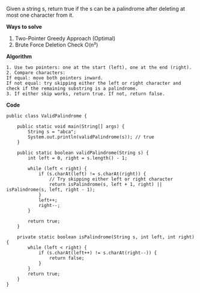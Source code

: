 Given a string s, return true if the s can be a palindrome after deleting at most one character from it.

**Ways to solve**
1. Two-Pointer Greedy Approach (Optimal)
2. Brute Force Deletion Check O(n²)

**Algorithm**

```
1. Use two pointers: one at the start (left), one at the end (right).
2. Compare characters:
If equal: move both pointers inward.
If not equal: try skipping either the left or right character and check if the remaining substring is a palindrome.
3. If either skip works, return true. If not, return false.
```

**Code**

```
public class ValidPalindrome {

    public static void main(String[] args) {
        String s = "abca";
        System.out.println(validPalindrome(s)); // true
    }

    public static boolean validPalindrome(String s) {
        int left = 0, right = s.length() - 1;

        while (left < right) {
            if (s.charAt(left) != s.charAt(right)) {
                // Try skipping either left or right character
                return isPalindrome(s, left + 1, right) || isPalindrome(s, left, right - 1);
            }
            left++;
            right--;
        }

        return true;
    }

    private static boolean isPalindrome(String s, int left, int right) {
        while (left < right) {
            if (s.charAt(left++) != s.charAt(right--)) {
                return false;
            }
        }
        return true;
    }
}

```
